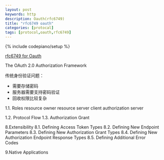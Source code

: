 ```yaml
---
layout: post
keywords: http 
description: Oauth(rfc6749) 
title: "rfc6749 oauth"
categories: [protocal]
tags: [protocol,oauth,rfc6749]
---
```

{% include codepiano/setup %}

[rfc6749 for Oauth](https://www.rfc-editor.org/rfc/rfc6749)

The OAuth 2.0 Authorization Framework

传统身份验证问题：

* 需要存储密码
* 服务器需要支持密码验证
* 回收权限比较复杂

1.1. Roles
resource owner
resource server
client
authorization server

1.2.  Protocol Flow
1.3.  Authorization Grant

8.Extensibility
8.1.  Defining Access Token Types
8.2. Defining New Endpoint Parameters
8.3. Defining New Authorization Grant Types
8.4. Defining New Authorization Endpoint Response Types
8.5. Defining Additional Error Codes

9.Native Applications
